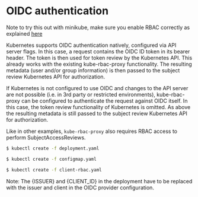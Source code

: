 # OIDC authentication

Note to try this out with minikube, make sure you enable RBAC correctly as explained [here](../minikube-rbac/README.md)

Kubernetes supports OIDC authentication natively, configured via API server flags. In this case, a request contains the OIDC ID token in its bearer header. The token is then used for token review by the Kubernetes API. This already works with the existing kube-rbac-proxy functionality. The resulting metadata (user and/or group information) is then passed to the subject review Kubernetes API for authorization.

If Kubernetes is not configured to use OIDC and changes to the API server are not possible (i.e. in 3rd party or restricted environments), kube-rbac-proxy can be configured to authenticate the request against OIDC itself. In this case, the token review functionality of Kubernetes is omitted. As above the resulting metadata is still passed to the subject review Kubernetes API for authorization.


Like in other examples, `kube-rbac-proxy` also requires RBAC access to perform SubjectAccessReviews.

```bash
$ kubectl create -f deployment.yaml
```
```bash
$ kubectl create -f configmap.yaml
```

```bash
$ kubectl create -f client-rbac.yaml
```

Note: The {ISSUER} and {CLIENT_ID} in the deployment have to be replaced with the issuer and client in the OIDC provider configuration.
